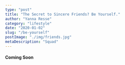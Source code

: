 ```yaml
---
type: "post"
title: "The Secret to Sincere Friends? Be Yourself."
author: "Yanna Resse"
category: "lifestyle"
date: "2020-01-02"
slug: "/be-yourself"
postImage: "./img/friends.jpg"
metaDescription: "Squad"
---
```


#### Coming Soon

